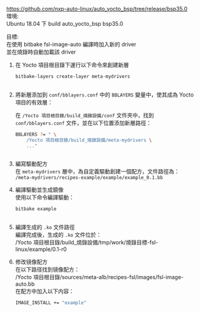 https://github.com/nxp-auto-linux/auto_yocto_bsp/tree/release/bsp35.0  
環境:  
Ubuntu 18.04 下 build auto_yocto_bsp bsp35.0   
  
目標:  
在使用 bitbake fsl-image-auto 編譯時加入新的 driver  
並在燒錄時自動加載該 driver  

1. 在 Yocto 項目根目錄下運行以下命令來創建新層
   ```bash
   bitbake-layers create-layer meta-mydrivers
  
2. 將新層添加到 `conf/bblayers.conf` 中的 `BBLAYERS` 變量中，使其成為 Yocto 項目的有效層：

   在 `/Yocto 項目根目錄/build_燒錄設備/conf` 文件夾中，找到 `conf/bblayers.conf` 文件，並在以下位置添加新層路徑：

   ```bash
   BBLAYERS ?= " \
       /Yocto 項目根目錄/build_燒錄設備/meta-mydrivers \
       ..."
  
4. 編寫驅動配方  
   在 `meta-mydrivers` 層中，為自定義驅動創建一個配方，文件路徑為：  
   `/meta-mydrivers/recipes-example/example/example_0.1.bb`

5. 編譯驅動並生成鏡像  
   使用以下命令編譯驅動：  

   ```bash
   bitbake example
  
6. 編譯生成的 `.ko` 文件路徑  
   編譯完成後，生成的 `.ko` 文件位於：  
   /Yocto 項目根目錄/build_燒錄設備/tmp/work/燒錄目標-fsl-linux/example/0.1-r0


7. 修改镜像配方  
   在以下路径找到镜像配方：  
   /Yocto 項目根目錄/sources/meta-alb/recipes-fsl/images/fsl-image-auto.bb  
   在配方中加入以下内容：  

   ```bash
   IMAGE_INSTALL += "example"


